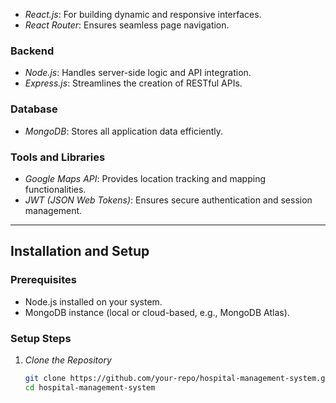 - *React.js*: For building dynamic and responsive interfaces.  
- *React Router*: Ensures seamless page navigation.  

### Backend  
- *Node.js*: Handles server-side logic and API integration.  
- *Express.js*: Streamlines the creation of RESTful APIs.  

### Database  
- *MongoDB*: Stores all application data efficiently.  

### Tools and Libraries  
- *Google Maps API*: Provides location tracking and mapping functionalities.  
- *JWT (JSON Web Tokens)*: Ensures secure authentication and session management.  

---

## Installation and Setup  

### Prerequisites  
- Node.js installed on your system.  
- MongoDB instance (local or cloud-based, e.g., MongoDB Atlas).  

### Setup Steps  
1. *Clone the Repository*  
   ```bash
   git clone https://github.com/your-repo/hospital-management-system.git
   cd hospital-management-system